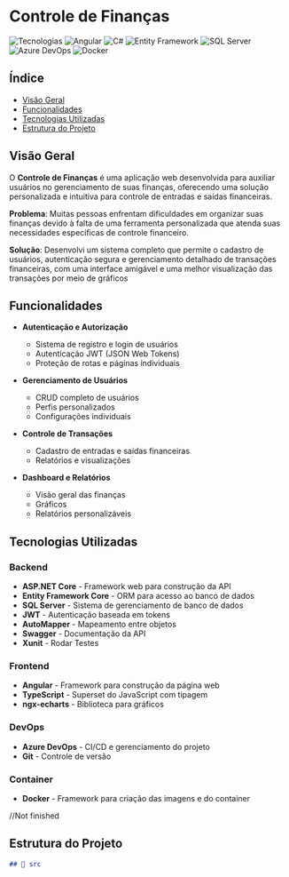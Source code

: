 # Controle de Finanças

![Tecnologias](https://img.shields.io/badge/ASP.NET-5C2D91?style=for-the-badge&logo=.net&logoColor=white)
![Angular](https://img.shields.io/badge/Angular-DD0031?style=for-the-badge&logo=angular&logoColor=white)
![C#](https://img.shields.io/badge/C%23-239120?style=for-the-badge&logo=c-sharp&logoColor=white)
![Entity Framework](https://img.shields.io/badge/Entity_Framework-004880?style=for-the-badge&logo=dotnet&logoColor=white)
![SQL Server](https://img.shields.io/badge/SQL_Server-CC2927?style=for-the-badge&logo=microsoft-sql-server&logoColor=white)
![Azure DevOps](https://img.shields.io/badge/Azure_DevOps-0078D7?style=for-the-badge&logo=azure-devops&logoColor=white)
![Docker](https://img.shields.io/badge/docker-%230db7ed.svg?style=for-the-badge&logo=docker&logoColor=white)


## Índice

- [Visão Geral](#visão-geral)
- [Funcionalidades](#funcionalidades)
- [Tecnologias Utilizadas](#tecnologias-utilizadas)
- [Estrutura do Projeto](#estrutura-do-projeto)

## Visão Geral

O **Controle de Finanças** é uma aplicação web desenvolvida para auxiliar usuários no gerenciamento de suas finanças, oferecendo uma solução personalizada e intuitiva para controle de entradas e saídas financeiras.

**Problema**: Muitas pessoas enfrentam dificuldades em organizar suas finanças devido à falta de uma ferramenta personalizada que atenda suas necessidades específicas de controle financeiro.

**Solução**: Desenvolvi um sistema completo que permite o cadastro de usuários, autenticação segura e gerenciamento detalhado de transações financeiras, com uma interface amigável e uma melhor visualização das transações por meio de gráficos 

## Funcionalidades

- **Autenticação e Autorização**
  - Sistema de registro e login de usuários
  - Autenticação JWT (JSON Web Tokens)
  - Proteção de rotas e páginas individuais

- **Gerenciamento de Usuários**
  - CRUD completo de usuários
  - Perfis personalizados
  - Configurações individuais

- **Controle de Transações**
  - Cadastro de entradas e saídas financeiras
  - Relatórios e visualizações

- **Dashboard e Relatórios**
  - Visão geral das finanças
  - Gráficos 
  - Relatórios personalizáveis


## Tecnologias Utilizadas

### Backend
- **ASP.NET Core** - Framework web para construção da API
- **Entity Framework Core** - ORM para acesso ao banco de dados
- **SQL Server** - Sistema de gerenciamento de banco de dados
- **JWT** - Autenticação baseada em tokens
- **AutoMapper** - Mapeamento entre objetos
- **Swagger** - Documentação da API
- **Xunit** - Rodar Testes

### Frontend
- **Angular** - Framework para construção da página web
- **TypeScript** - Superset do JavaScript com tipagem
- **ngx-echarts** - Biblioteca para gráficos

### DevOps
- **Azure DevOps** - CI/CD e gerenciamento do projeto
- **Git** - Controle de versão

### Container
- **Docker** - Framework para criação das imagens e do container

//Not finished
## Estrutura do Projeto

```markdown
## 📁 src
```



